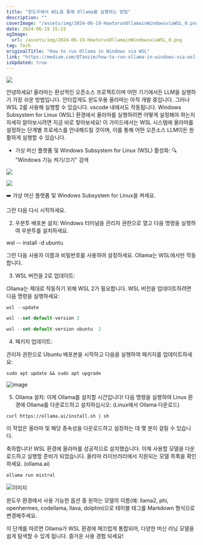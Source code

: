```yaml
---
title: "윈도우에서 WSL을 통해 Ollama를 실행하는 방법"
description: ""
coverImage: "/assets/img/2024-06-19-HowtorunOllamainWindowsviaWSL_0.png"
date: 2024-06-19 15:23
ogImage:
  url: /assets/img/2024-06-19-HowtorunOllamainWindowsviaWSL_0.png
tag: Tech
originalTitle: "How to run Ollama in Windows via WSL"
link: "https://medium.com/@Tanzim/how-to-run-ollama-in-windows-via-wsl-8ace765cee12"
isUpdated: true
---
```


<img src="/assets/img/2024-06-19-HowtorunOllamainWindowsviaWSL_0.png" />

안녕하세요! 올라마는 환상적인 오픈소스 프로젝트이며 어떤 기기에서든 LLM을 실행하기 가장 쉬운 방법입니다. 안타깝게도 윈도우용 올라마는 아직 개발 중입니다. 그러나 WSL 2를 사용해 실행할 수 있습니다. vscode 내에서도 작동됩니다. Windows Subsystem for Linux (WSL) 환경에서 올라마를 실행하려면 어떻게 설정해야 하는지 자세히 알아보시려면 지금 바로 찾아보세요! 이 가이드에서는 WSL 시스템에 올라마를 설정하는 단계별 프로세스를 안내해드릴 것이며, 이를 통해 어떤 오픈소스 LLM이든 원활하게 실행할 수 있습니다.

- 가상 머신 플랫폼 및 Windows Subsystem for Linux (WSL) 활성화:
  🔍 "Windows 기능 켜기/끄기" 검색

<img src="/assets/img/2024-06-19-HowtorunOllamainWindowsviaWSL_1.png" />

<!-- cozy-coder - 수평 -->

<ins class="adsbygoogle"
     style="display:block"
     data-ad-client="ca-pub-4877378276818686"
     data-ad-slot="1107185301"
     data-ad-format="auto"
     data-full-width-responsive="true"></ins>

<script>
     (adsbygoogle = window.adsbygoogle || []).push({});
</script>

<img src="/assets/img/2024-06-19-HowtorunOllamainWindowsviaWSL_2.png" />

➡️ 가상 머신 플랫폼 및 Windows Subsystem for Linux을 켜세요.

그런 다음 다시 시작하세요.

2. 우분투 배포본 설치:
   Windows 터미널을 관리자 권한으로 열고 다음 명령을 실행하여 우분투를 설치하세요.

<!-- cozy-coder - 수평 -->

<ins class="adsbygoogle"
     style="display:block"
     data-ad-client="ca-pub-4877378276818686"
     data-ad-slot="1107185301"
     data-ad-format="auto"
     data-full-width-responsive="true"></ins>

<script>
     (adsbygoogle = window.adsbygoogle || []).push({});
</script>

wsl -- install -d ubuntu

그런 다음 사용자 이름과 비밀번호를 사용하여 설정하세요. Ollama는 WSL에서만 작동합니다.

3. WSL 버전을 2로 업데이트:

Ollama는 제대로 작동하기 위해 WSL 2가 필요합니다. WSL 버전을 업데이트하려면 다음 명령을 실행하세요:

<!-- cozy-coder - 수평 -->

<ins class="adsbygoogle"
     style="display:block"
     data-ad-client="ca-pub-4877378276818686"
     data-ad-slot="1107185301"
     data-ad-format="auto"
     data-full-width-responsive="true"></ins>

<script>
     (adsbygoogle = window.adsbygoogle || []).push({});
</script>

```js
wsl --update

wsl --set-default-version 2
```

```js
wsl --set-default-version ubuntu  2
```

4. 패키지 업데이트:

관리자 권한으로 Ubuntu 배포본을 시작하고 다음을 실행하여 패키지를 업데이트하세요:

<!-- cozy-coder - 수평 -->

<ins class="adsbygoogle"
     style="display:block"
     data-ad-client="ca-pub-4877378276818686"
     data-ad-slot="1107185301"
     data-ad-format="auto"
     data-full-width-responsive="true"></ins>

<script>
     (adsbygoogle = window.adsbygoogle || []).push({});
</script>

```shell
sudo apt update && sudo apt upgrade
```

![image](/assets/img/2024-06-19-HowtorunOllamainWindowsviaWSL_3.png)

5. Ollama 설치: 이제 Ollama를 설치할 시간입니다! 다음 명령을 실행하여 Linux 환경에 Ollama를 다운로드하고 설치하십시오: (Linux에서 Ollama 다운로드)

```shell
curl https://ollama.ai/install.sh | sh
```

<!-- cozy-coder - 수평 -->

<ins class="adsbygoogle"
     style="display:block"
     data-ad-client="ca-pub-4877378276818686"
     data-ad-slot="1107185301"
     data-ad-format="auto"
     data-full-width-responsive="true"></ins>

<script>
     (adsbygoogle = window.adsbygoogle || []).push({});
</script>

이 작업은 올라마 및 해당 종속성을 다운로드하고 설정하는 데 몇 분이 걸릴 수 있습니다.

축하합니다! WSL 환경에 올라마를 성공적으로 설치했습니다. 이제 사용할 모델을 다운로드하고 실행할 준비가 되었습니다. 올라마 라이브러리에서 지원되는 모델 목록을 확인하세요. (ollama.ai)

```js
ollama run mistral
```

![이미지](/assets/img/2024-06-19-HowtorunOllamainWindowsviaWSL_4.png)

<!-- cozy-coder - 수평 -->

<ins class="adsbygoogle"
     style="display:block"
     data-ad-client="ca-pub-4877378276818686"
     data-ad-slot="1107185301"
     data-ad-format="auto"
     data-full-width-responsive="true"></ins>

<script>
     (adsbygoogle = window.adsbygoogle || []).push({});
</script>

윈도우 환경에서 사용 가능한 옵션 중 원하는 모델의 이름(예: llama2, phi, openhermes, codellama, llava, dolphin)으로 테이블 태그를 Markdown 형식으로 변경해주세요.

이 단계를 따르면 Ollama가 WSL 환경에 매끄럽게 통합되어, 다양한 머신 러닝 모델을 쉽게 탐색할 수 있게 됩니다. 즐거운 사용 경험 되세요!
